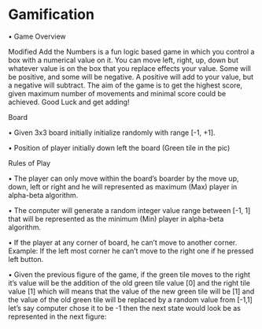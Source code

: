 # Gamification

• Game Overview 

Modified Add the Numbers is a fun logic based game in which you control a box with a numerical value on it. 
You can move left, right, up, down but whatever value is on the box that you replace effects your value. 
Some will be positive, and some will be negative. A positive will add to your value, but a negative will subtract. 
The aim of the game is to get the highest score, given maximum number of movements and minimal score could be achieved. 
Good Luck and get adding! 

Board 

• Given 3x3 board initially initialize randomly with range [-1, +1]. 

• Position of player initially down left the board (Green tile in the pic) 

Rules of Play 

• The player can only move within the board’s boarder by the move up, down, left or right and he will represented as maximum (Max) player in alpha-beta algorithm. 

• The computer will generate a random integer value range between [-1, 1] that will be represented as the minimum (Min) player in alpha-beta algorithm. 

• If the player at any corner of board, he can’t move to another corner. Example: If the left most corner he can’t move to the right one if he pressed left button. 

• Given the previous figure of the game, if the green tile moves to the right it’s value will be the addition of the old green tile value [0] and the right tile value [1] which will means that the value of the new green tile will be [1] and the value of the old green tile will be replaced by a random value from [-1,1] let’s say computer chose it to be -1 then the next state would look be as represented in the next figure: 
 
